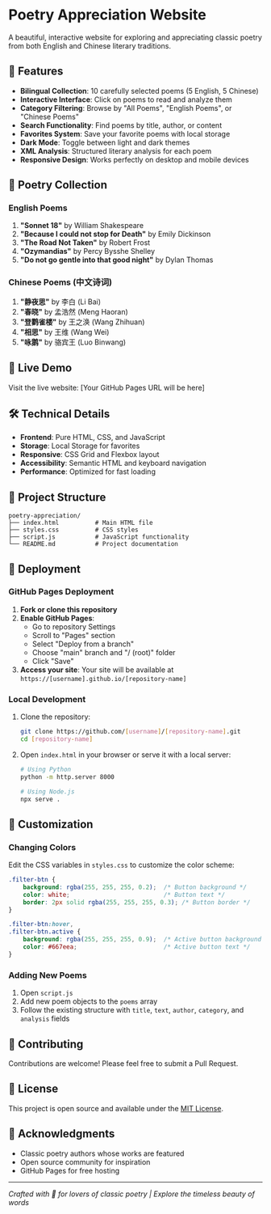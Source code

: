# Poetry Appreciation Website

A beautiful, interactive website for exploring and appreciating classic poetry from both English and Chinese literary traditions.

## 🌟 Features

- **Bilingual Collection**: 10 carefully selected poems (5 English, 5 Chinese)
- **Interactive Interface**: Click on poems to read and analyze them
- **Category Filtering**: Browse by "All Poems", "English Poems", or "Chinese Poems"
- **Search Functionality**: Find poems by title, author, or content
- **Favorites System**: Save your favorite poems with local storage
- **Dark Mode**: Toggle between light and dark themes
- **XML Analysis**: Structured literary analysis for each poem
- **Responsive Design**: Works perfectly on desktop and mobile devices

## 📖 Poetry Collection

### English Poems
1. **"Sonnet 18"** by William Shakespeare
2. **"Because I could not stop for Death"** by Emily Dickinson
3. **"The Road Not Taken"** by Robert Frost
4. **"Ozymandias"** by Percy Bysshe Shelley
5. **"Do not go gentle into that good night"** by Dylan Thomas

### Chinese Poems (中文诗词)
1. **"静夜思"** by 李白 (Li Bai)
2. **"春晓"** by 孟浩然 (Meng Haoran)
3. **"登鹳雀楼"** by 王之涣 (Wang Zhihuan)
4. **"相思"** by 王维 (Wang Wei)
5. **"咏鹅"** by 骆宾王 (Luo Binwang)

## 🚀 Live Demo

Visit the live website: [Your GitHub Pages URL will be here]

## 🛠️ Technical Details

- **Frontend**: Pure HTML, CSS, and JavaScript
- **Storage**: Local Storage for favorites
- **Responsive**: CSS Grid and Flexbox layout
- **Accessibility**: Semantic HTML and keyboard navigation
- **Performance**: Optimized for fast loading

## 📁 Project Structure

```
poetry-appreciation/
├── index.html          # Main HTML file
├── styles.css          # CSS styles
├── script.js           # JavaScript functionality
└── README.md           # Project documentation
```

## 🚀 Deployment

### GitHub Pages Deployment

1. **Fork or clone this repository**
2. **Enable GitHub Pages**:
   - Go to repository Settings
   - Scroll to "Pages" section
   - Select "Deploy from a branch"
   - Choose "main" branch and "/ (root)" folder
   - Click "Save"
3. **Access your site**: Your site will be available at `https://[username].github.io/[repository-name]`

### Local Development

1. Clone the repository:
   ```bash
   git clone https://github.com/[username]/[repository-name].git
   cd [repository-name]
   ```

2. Open `index.html` in your browser or serve it with a local server:
   ```bash
   # Using Python
   python -m http.server 8000

   # Using Node.js
   npx serve .
   ```

## 🎨 Customization

### Changing Colors
Edit the CSS variables in `styles.css` to customize the color scheme:

```css
.filter-btn {
    background: rgba(255, 255, 255, 0.2);  /* Button background */
    color: white;                          /* Button text */
    border: 2px solid rgba(255, 255, 255, 0.3); /* Button border */
}

.filter-btn:hover,
.filter-btn.active {
    background: rgba(255, 255, 255, 0.9);  /* Active button background */
    color: #667eea;                        /* Active button text */
}
```

### Adding New Poems
1. Open `script.js`
2. Add new poem objects to the `poems` array
3. Follow the existing structure with `title`, `text`, `author`, `category`, and `analysis` fields

## 🤝 Contributing

Contributions are welcome! Please feel free to submit a Pull Request.

## 📄 License

This project is open source and available under the [MIT License](LICENSE).

## 🙏 Acknowledgments

- Classic poetry authors whose works are featured
- Open source community for inspiration
- GitHub Pages for free hosting

---

*Crafted with 💜 for lovers of classic poetry | Explore the timeless beauty of words*
